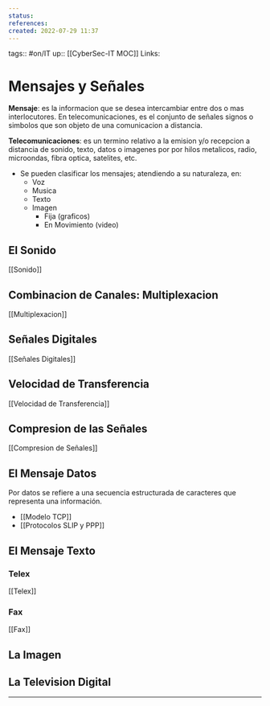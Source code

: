 ```yaml
---
status:
references:
created: 2022-07-29 11:37
---
```

tags:: #on/IT 
up:: [[CyberSec-IT MOC]]
Links: 
# Mensajes y Señales 
**Mensaje**: es la informacion que se desea intercambiar entre dos o mas interlocutores. En telecomunicaciones, es el conjunto de señales signos o simbolos que son objeto de una comunicacion a distancia.

**Telecomunicaciones**: es un termino relativo a la emision y/o recepcion a distancia de sonido, texto, datos o imagenes por por hilos metalicos, radio, microondas, fibra optica, satelites, etc.

- Se pueden clasificar los mensajes; atendiendo a su naturaleza, en:
	- Voz
	- Musica
	- Texto
	- Imagen
		- Fija (graficos)
		- En Movimiento (video)

## El Sonido 
[[Sonido]]

## Combinacion de Canales: Multiplexacion
[[Multiplexacion]]

## Señales Digitales
[[Señales Digitales]]

## Velocidad de Transferencia
[[Velocidad de Transferencia]]

## Compresion de las Señales
[[Compresion de Señales]]

## El Mensaje Datos
Por datos se refiere a una secuencia estructurada de caracteres que representa una información.

- [[Modelo TCP]]
- [[Protocolos SLIP y PPP]]

## El Mensaje Texto
### Telex
[[Telex]]
### Fax
[[Fax]]

## La Imagen
## La Television Digital
___

